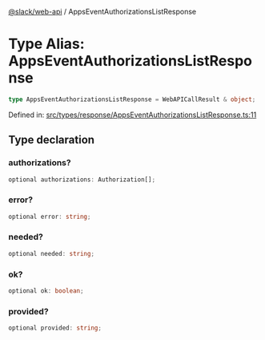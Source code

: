 [@slack/web-api](../index.md) / AppsEventAuthorizationsListResponse

# Type Alias: AppsEventAuthorizationsListResponse

```ts
type AppsEventAuthorizationsListResponse = WebAPICallResult & object;
```

Defined in: [src/types/response/AppsEventAuthorizationsListResponse.ts:11](https://github.com/slackapi/node-slack-sdk/blob/main/packages/web-api/src/types/response/AppsEventAuthorizationsListResponse.ts#L11)

## Type declaration

### authorizations?

```ts
optional authorizations: Authorization[];
```

### error?

```ts
optional error: string;
```

### needed?

```ts
optional needed: string;
```

### ok?

```ts
optional ok: boolean;
```

### provided?

```ts
optional provided: string;
```
